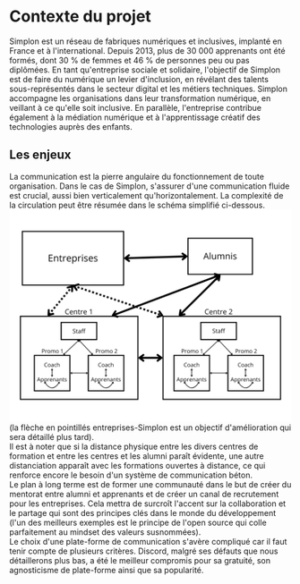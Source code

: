 # Contexte du projet

Simplon est un réseau de fabriques numériques et inclusives, implanté en France et à l'international. Depuis 2013, plus de 30 000 apprenants ont été formés, dont 30 % de femmes et 46 % de personnes peu ou pas diplômées. En tant qu'entreprise sociale et solidaire, l'objectif de Simplon est de faire du numérique un levier d'inclusion, en révélant des talents sous-représentés dans le secteur digital et les métiers techniques. Simplon accompagne les organisations dans leur transformation numérique, en veillant à ce qu'elle soit inclusive. En parallèle, l'entreprise contribue également à la médiation numérique et à l'apprentissage créatif des technologies auprès des enfants.

## Les enjeux

La communication est la pierre angulaire du fonctionnement de toute organisation. Dans le cas de Simplon, s'assurer d'une communication fluide est crucial, aussi bien verticalement qu'horizontalement. La complexité de la circulation peut être résumée dans le schéma simplifié ci-dessous.
![image](/./assets/img/schema-communication.png)
(la flèche en pointillés entreprises-Simplon est un objectif d'amélioration qui sera détaillé plus tard).<br>
Il est à noter que si la distance physique entre les divers centres de formation et entre les centres et les alumni paraît évidente, une autre distanciation apparaît avec les formations ouvertes à distance, ce qui renforce encore le besoin d'un système de communication béton.<br>
Le plan à long terme est de former une communauté dans le but de créer du mentorat entre alumni et apprenants et de créer un canal de recrutement pour les entreprises. Cela mettra de surcroît l'accent sur la collaboration et le partage qui sont des principes clés dans le monde du développement (l'un des meilleurs exemples est le principe de l'open source qui colle parfaitement au mindset des valeurs susnommées).<br>
Le choix d'une plate-forme de communication s'avère compliqué car il faut tenir compte de plusieurs critères. Discord, malgré ses défauts que nous détaillerons plus bas, a été le meilleur compromis pour sa gratuité, son agnosticisme de plate-forme ainsi que sa popularité.


